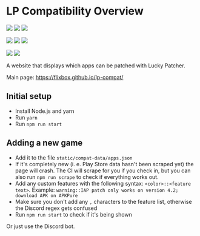 # LP Compatibility Overview

[![](https://github.com/Flixbox/lp-compat/actions/workflows/deploy.yml/badge.svg)](https://github.com/Flixbox/lp-compat/actions/workflows/deploy.yml)
![](https://img.shields.io/static/v1?label=Discord%20bot%20on&message=Railway&color=blueviolet&style=flat&logo=railway)
![](https://img.shields.io/uptimerobot/ratio/m792717344-6d627ad71592aa371175f9d6?style=flat)

![](https://img.shields.io/codeclimate/maintainability/Flixbox/lp-compat?style=flat&logo=code%20climate)
![](https://img.shields.io/codeclimate/issues/Flixbox/lp-compat?style=flat&logo=code%20climate)
![](https://img.shields.io/codeclimate/tech-debt/Flixbox/lp-compat?style=flat&logo=code%20climate)

[![](https://img.shields.io/static/v1?label=Discuss&message=on%20Reddit&color=FF4500&style=flat&logo=reddit)](https://www.reddit.com/r/luckypatcher/)
[![](https://img.shields.io/static/v1?label=Discuss&message=on%20Discord&color=7289DA&style=flat&logo=discord)](https://discord.gg/RS5ddYf7mw)

A website that displays which apps can be patched with Lucky Patcher.

Main page: https://flixbox.github.io/lp-compat/

## Initial setup

- Install Node.js and yarn
- Run `yarn`
- Run `npm run start`

## Adding a new game

- Add it to the file `static/compat-data/apps.json`
- If it's completely new (i. e. Play Store data hasn't been scraped yet) the page will crash. The CI will scrape for you if you check in, but you can also run `npm run scrape` to check if everything works out.
- Add any custom features with the following syntax: `<color>::<feature text>`. Example: `warning::IAP patch only works on version 4.2; download APK on APKPure`
- Make sure you don't add any `,` characters to the feature list, otherwise the Discord regex gets confused
- Run `npm run start` to check if it's being shown

Or just use the Discord bot.
